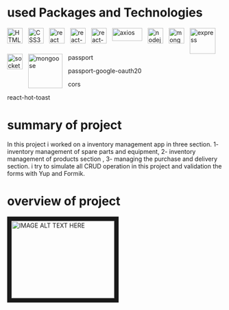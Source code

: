 # used Packages and Technologies
<img src="https://cdn.jsdelivr.net/gh/devicons/devicon/icons/html5/html5-original.svg" width="36"  alt="HTML5" style="padding-right:10px;" align="left"  />
<img src="https://cdn.jsdelivr.net/gh/devicons/devicon/icons/css3/css3-original.svg" width="36"  alt="CSS3" style="padding-right:10px;" align="left" />
<img src="https://cdn.jsdelivr.net/gh/devicons/devicon/icons/react/react-original.svg" width="36"  alt="react" style="padding-right:10px;" align="left"/>
<img src="https://res.cloudinary.com/practicaldev/image/fetch/s---xCsVK0j--/c_imagga_scale,f_auto,fl_progressive,h_1080,q_auto,w_1080/https://reacttraining.com/images/blog/reach-react-router-future.png"  alt="react-router-dom" width="36" alt="Terminal"  style="padding-right:10px;" align="left" />
<img src="https://avatars.githubusercontent.com/u/53986236?v=4&s=400" width="36" alt="react-hook-form" style="padding-right:10px;" align="left" />
<img src="https://seeklogo.com/images/A/axios-logo-CD0C90458F-seeklogo.com.png" width="70" height="30" alt="axios" style="padding-right:10px;" align="left" />
<img src="https://cdn.jsdelivr.net/gh/devicons/devicon/icons/nodejs/nodejs-original.svg" width="36" alt="nodejs" style="padding-right:10px;" align="left" />
<img src="https://cdn.jsdelivr.net/gh/devicons/devicon/icons/mongodb/mongodb-original.svg" width="36" alt="mongodb" style="padding-right:10px;" align="left" />
<img src="https://w7.pngwing.com/pngs/545/451/png-transparent-node-js-express-js-javascript-solution-stack-web-application-others-angle-text-rectangle-thumbnail.png" width="60" alt="express" style="padding-right:10px;" align="left" />
<img src="https://upload.wikimedia.org/wikipedia/commons/thumb/9/96/Socket-io.svg/600px-Socket-io.svg.png" width="36" alt="socket.io" style="padding-right:10px;" align="left" />
<img src="https://encrypted-tbn0.gstatic.com/images?q=tbn:ANd9GcRAmIXNHmj9NRUqg_frbn1AiL8p6eY6895JzQ&usqp=CAU" width="80" alt="mongoose" style="padding-right:10px;" align="left" />

<br />
<br />

<p width="960" style="padding-right: 10px;" align="left" >passport</p>
<p width="960" style="padding-right:40px;" align="left" >passport-google-oauth20</p>
<p width="960" style="padding-right:40px;" align="left" >cors</p>
<p width="960" style="padding-right:40px;" align="left" >react-hot-toast</p>

# summary of project
In this project i worked on a inventory management app in three section. 1- inventory management of spare parts and equipment, 2- inventory management of products section , 3- managing the purchase and delivery section. i try to simulate all CRUD operation in this project and validation the forms with Yup and Formik. 

# overview of project

<a href="https://www.youtube.com/watch?v=x9xTauR17ms
" target="_blank"><img src="https://static.vecteezy.com/system/resources/previews/003/399/771/original/youtube-icon-editorial-free-vector.jpg" 
alt="IMAGE ALT TEXT HERE" width="240" height="180" border="10" /></a>

